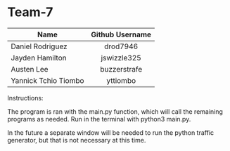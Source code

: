 # Team-7
| Name        | Github Username           |
| ------------- |:-------------:|
| Daniel Rodriguez      | drod7946 |
| Jayden Hamilton      | jswizzle325      |
| Austen Lee | buzzerstrafe      |
| Yannick Tchio Tiombo | yttiombo      |

Instructions:

The program is ran with the main.py function, which will call the remaining programs as needed. Run in the terminal with python3 main.py. 

In the future a separate window will be needed to run the python traffic generator, but that is not necessary at this time. 
